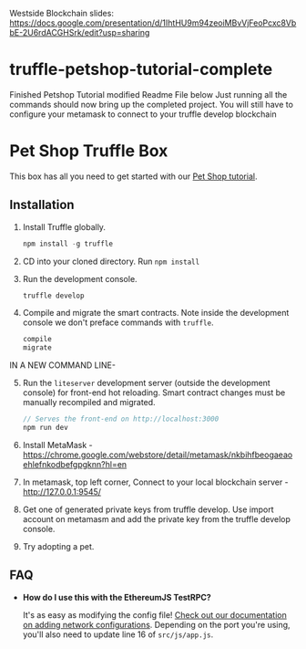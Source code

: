 Westside Blockchain slides: https://docs.google.com/presentation/d/1IhtHU9m94zeoiMBvVjFeoPcxc8VbbE-2U6rdACGHSrk/edit?usp=sharing

# truffle-petshop-tutorial-complete
Finished Petshop Tutorial modified Readme File below
Just running all the commands should now bring up the completed project.
You will still have to configure your metamask to connect to your truffle develop blockchain

# Pet Shop Truffle Box

This box has all you need to get started with our [Pet Shop tutorial](http://truffleframework.com/tutorials/pet-shop).

## Installation

1. Install Truffle globally.
    ```javascript
    npm install -g truffle
    ```
2. CD into your cloned directory. Run `npm install`

3. Run the development console.
    ```javascript
    truffle develop
    ```

4. Compile and migrate the smart contracts. Note inside the development console we don't preface commands with `truffle`.
    ```javascript
    compile
    migrate
    ```

IN A NEW COMMAND LINE-

5. Run the `liteserver` development server (outside the development console) for front-end hot reloading. Smart contract changes must be manually recompiled and migrated.
    ```javascript
    // Serves the front-end on http://localhost:3000
    npm run dev
    ```
    
 6. Install MetaMask - https://chrome.google.com/webstore/detail/metamask/nkbihfbeogaeaoehlefnkodbefgpgknn?hl=en
 
 7. In metamask, top left corner, Connect to your local blockchain server - http://127.0.0.1:9545/
 
 8. Get one of generated private keys from truffle develop. Use import account on metamasm and add the private key from the truffle develop console.
 
 9. Try adopting a pet.


## FAQ

* __How do I use this with the EthereumJS TestRPC?__

    It's as easy as modifying the config file! [Check out our documentation on adding network configurations](http://truffleframework.com/docs/advanced/configuration#networks). Depending on the port you're using, you'll also need to update line 16 of `src/js/app.js`.

